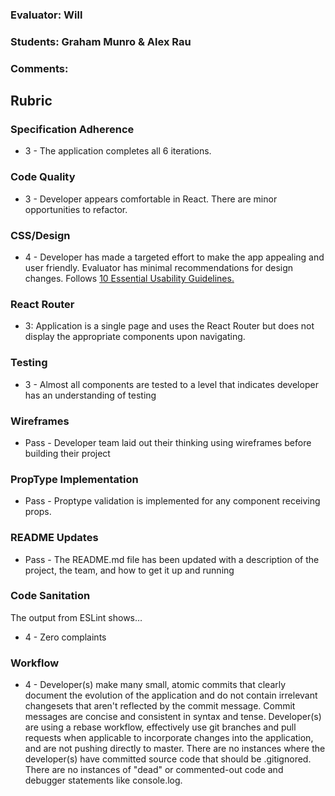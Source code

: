 ### Evaluator: Will
### Students: Graham Munro & Alex Rau
### Comments:

## Rubric

### Specification Adherence

- 3 - The application completes all 6 iterations.

### Code Quality

- 3 - Developer appears comfortable in React. There are minor opportunities to refactor.

### CSS/Design

- 4 - Developer has made a targeted effort to make the app appealing and user friendly. Evaluator has minimal recommendations for design changes. Follows [10 Essential Usability Guidelines.](https://speckyboy.com/10-essential-web-application-usability-guidelines/)

### React Router

- 3: Application is a single page and uses the React Router but does not display the appropriate components upon navigating.

### Testing

- 3 - Almost all components are tested to a level that indicates developer has an understanding of testing

### Wireframes

- Pass - Developer team laid out their thinking using wireframes before building their project

### PropType Implementation

- Pass - Proptype validation is implemented for any component receiving props.

### README Updates

- Pass - The README.md file has been updated with a description of the project, the team, and how to get it up and
  running

### Code Sanitation

The output from ESLint shows…

- 4 - Zero complaints

### Workflow

- 4 - Developer(s) make many small, atomic commits that clearly document the evolution of the application and do not contain irrelevant changesets that aren't reflected by the commit message. Commit messages are concise and consistent in syntax and tense. Developer(s) are using a rebase workflow, effectively use git branches and pull requests when applicable to incorporate changes into the application, and are not pushing directly to master. There are no instances where the developer(s) have committed source code that should be .gitignored. There are no instances of "dead" or commented-out code and debugger statements like console.log.
